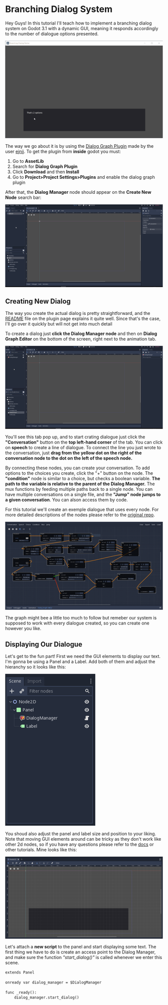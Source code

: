 # Branching Dialog System

Hey Guys! In this tutorial I'll teach how to implement a branching dialog system on Godot 3.1 with a dynamic GUI, meaning it responds accordingly to the number of dialogue options presented.

![](Pic1.gif)
 
The way we go about it is by using the [Dialog Graph Plugin](https://github.com/ejnij/Godot-DialogGraphPlugin/) made by the user [ejnij](https://github.com/ejnij). To get the plugin from **inside** godot you must:

1. Go to **AssetLib**
2. Search for **Dialog Graph Plugin**
3. Click **Download** and then **Install**
4. Go to **Project>Project Settings>Plugins** and enable the dialog graph plugin

After that, the **Dialog Manager** node should appear on the **Create New Node** search bar:

![](Pic2.gif)

## Creating New Dialog

The way you create the actual dialog is pretty straightforward, and the [README](https://github.com/ejnij/Godot-DialogGraphPlugin/blob/master/README.md) file on the plugin page explains it quite well. Since that's the case, I'll go over it quickly but will not get into much detail

To create a dialog just **click the Dialog Manager node** and then on **Dialog Graph Editor** on the bottom of the screen, right next to the animation tab.

![](Pic3.gif)

You'll see this tab pop up, and to start crating dialogue just click the **"Conversation"** button on the **top left-hand corner** of the tab. You can click on **speech** to create a line of dialogue. To connect the line you just wrote to the conversation, just **drag from the yellow dot on the right of the conversation node to the dot on the left of the speech node.**

By connecting these nodes, you can create your conversation. To add options to the choices you create, click the "+" button on the node. The **"condition"** node is similar to a choice, but checks a boolean variable. **The path to the variable is relative to the parent of the Dialog Manager.** The mux functions by feeding multiple paths back to a single node. You can have multiple conversations on a single file, and the **"Jump" node jumps to a given conversation**. You can alson access them by code.

For this tutorial we'll create an exemple dialogue that uses every node. For more detailed descriptions of the nodes please refer to the [original repo](https://github.com/ejnij/Godot-DialogGraphPlugin/).

![](Pic4.PNG)

The graph might bee a little too much to follow but remeber our system is supposed to work with every dialogue created, so you can create one however you like.

## Displaying Our Dialogue

Let's get to the fun part! First we need the GUI elements to display our text. I'm gonna be using a Panel and a Label. Add both of them and adjust the hieranchy so it looks like this:

![](Pic5.PNG)

You shoud also adjust the panel and label size and position to your liking. Note that moving GUI elements around can be tricky as they don't work like other 2d nodes, so if you have any questions please refer to the [docs](http://docs.godotengine.org/en/3.1/tutorials/gui/) or other tutorials. Mine looks like this:

![](Pic6.PNG)

Let's attach a **new script** to the panel and start displaying some text. The first thing we have to do is create an access point to the Dialog Manager, and make sure the function _"start_dialog()"_ is called whenever we enter this scene. 

```gdscript
extends Panel

onready var dialog_manager = $DialogManager

func _ready():
	dialog_manager.start_dialog()
```
